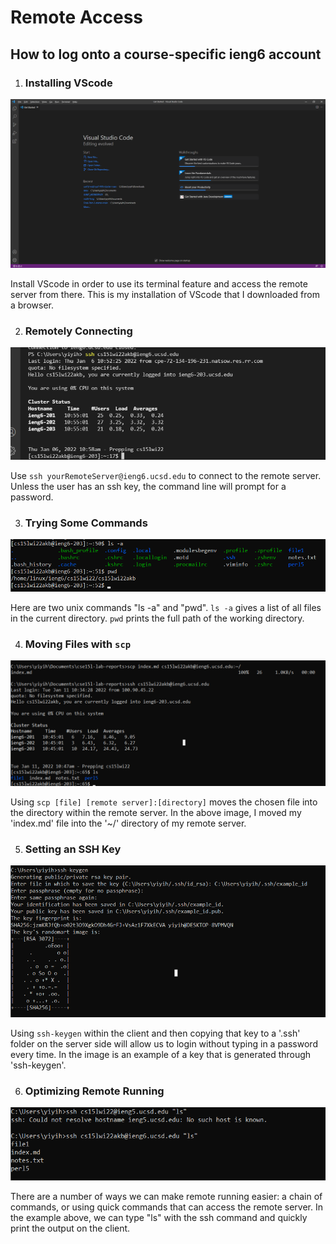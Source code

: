 
# Remote Access
## How to log onto a course-specific ieng6 account
  

1. ### Installing VScode
![image](Lab1Images\step1img.png)  

Install VScode in order to use its terminal feature and access the remote server from there. This is my installation of VScode that I downloaded from a browser.

2. ### Remotely Connecting
![image](Lab1Images\step2img.png)  

Use `ssh yourRemoteServer@ieng6.ucsd.edu` to connect to the remote server. Unless the user has an ssh key, the command line will prompt for a password. 

3. ### Trying Some Commands
![image](Lab1Images\step3img.png)  

Here are two unix commands "ls -a" and "pwd". `ls -a` gives a list of all files in the current directory. `pwd` prints the full path of the working directory.

4. ### Moving Files with `scp`
![image](Lab1Images\step4img.png)  

Using `scp [file] [remote server]:[directory]` moves the chosen file into the directory within the remote server. In the above image, I moved my 'index.md' file into the '~/' directory of my remote server.

5. ### Setting an SSH Key
![image](Lab1Images\step5img.png)  

Using `ssh-keygen` within the client and then copying that key to a '.ssh' folder on the server side will allow us to login without typing in a password every time. In the image is an example of a key that is generated through 'ssh-keygen'.

6. ### Optimizing Remote Running
![image](Lab1Images\step6img.png)  

There are a number of ways we can make remote running easier: a chain of commands, or using quick commands that can access the remote server. In the example above, we can type "ls" with the ssh command and quickly print the output on the client.